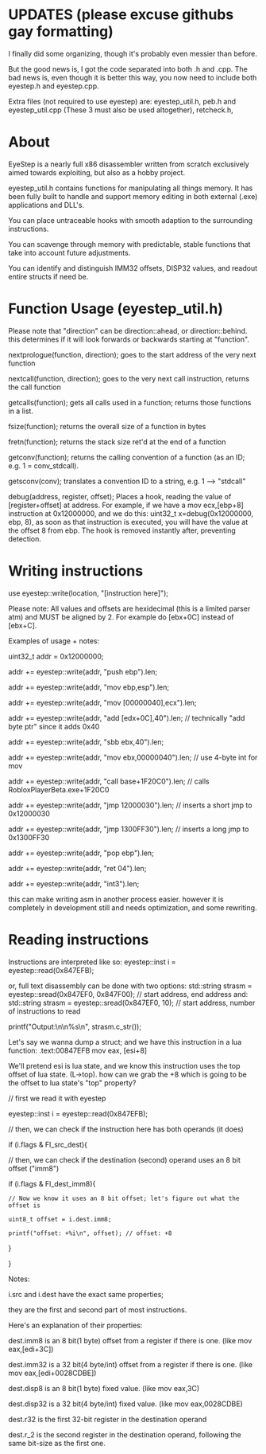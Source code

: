 # UPDATES (please excuse githubs gay formatting)


I finally did some organizing, though it's probably even messier than before. 
 
 
But the good news is, I got the code separated into both .h and .cpp. 
The bad news is, even though it is better this way, you now 
need to include both eyestep.h and eyestep.cpp. 
 
 
Extra files (not required to use eyestep) are: 
eyestep_util.h, peb.h and eyestep_util.cpp (These 3 must also be used altogether), 
retcheck.h, 
 


# About

EyeStep is a nearly full x86 disassembler written from scratch
exclusively aimed towards exploiting, but also
as a hobby project.

eyestep_util.h contains functions for
manipulating all things memory.
It has been fully built to handle and support memory editing in both external (.exe) applications and DLL's.

You can place untraceable hooks with
smooth adaption to the surrounding instructions.

You can scavenge through memory with predictable, stable functions
that take into account future adjustments.

You can identify and distinguish IMM32 offsets, DISP32 values,
and readout entire structs if need be.



# Function Usage (eyestep_util.h)
Please note that "direction" can be direction::ahead, or direction::behind.
this determines if it will look forwards or backwards starting at "function".

nextprologue(function, direction);    goes to the start address of the very next function

nextcall(function, direction);        goes to the very next call instruction, returns the call function

getcalls(function);                   gets all calls used in a function; returns those functions in a list.

fsize(function);                      returns the overall size of a function in bytes

fretn(function);                      returns the stack size ret'd at the end of a function

getconv(function);                    returns the calling convention of a function (as an ID; e.g. 1 = conv_stdcall).

getsconv(conv);                       translates a convention ID to a string, e.g. 1 --> "stdcall"

debug(address, register, offset);     Places a hook, reading the value of [register+offset] at address. For example, if we have a mov ecx,[ebp+8] instruction at 0x12000000, and we do this: uint32_t x=debug(0x12000000, ebp, 8), as soon as that instruction is executed, you will have the value at the offset 8 from ebp. The hook is removed instantly after, preventing detection.



# Writing instructions

use eyestep::write(location, "[instruction here]");

Please note:
All values and offsets are hexidecimal (this is a limited parser atm) and MUST be aligned by 2.
For example do [ebx+0C] instead of [ebx+C].

Examples of usage + notes:

uint32_t addr = 0x12000000;

addr += eyestep::write(addr, "push ebp").len;

addr += eyestep::write(addr, "mov ebp,esp").len;

addr += eyestep::write(addr, "mov [00000040],ecx").len;

addr += eyestep::write(addr, "add [edx+0C],40").len; // technically "add byte ptr" since it adds 0x40

addr += eyestep::write(addr, "sbb ebx,40").len;

addr += eyestep::write(addr, "mov ebx,00000040").len; // use 4-byte int for mov

addr += eyestep::write(addr, "call base+1F20C0").len; // calls RobloxPlayerBeta.exe+1F20C0

addr += eyestep::write(addr, "jmp 12000030").len; // inserts a short jmp to 0x12000030

addr += eyestep::write(addr, "jmp 1300FF30").len; // inserts a long jmp to 0x1300FF30

addr += eyestep::write(addr, "pop ebp").len;

addr += eyestep::write(addr, "ret 04").len;

addr += eyestep::write(addr, "int3").len;

this can make writing asm in another process easier.
however it is completely in development still and
needs optimization, and some rewriting.





# Reading instructions

Instructions are interpreted like so:
eyestep::inst i = eyestep::read(0x847EFB);

or, full text disassembly can be done with two options:
std::string strasm = eyestep::sread(0x847EF0, 0x847F00); // start address, end address
and:
std::string strasm = eyestep::sread(0x847EF0, 10); // start address, number of instructions to read

printf("Output:\n\n%s\n", strasm.c_str());



Let's say we wanna dump a struct; and we have this instruction in a lua function:
.text:00847EFB                 mov eax, [esi+8]

We'll pretend esi is lua state, and we know this instruction uses the top offset of lua state. (L->top).
how can we grab the +8 which is going to be the offset to lua state's "top" property?

// first we read it with eyestep

eyestep::inst i = eyestep::read(0x847EFB);

// then, we can check if the instruction here has both operands (it does)

if (i.flags & Fl_src_dest){
  
  // then, we can check if the destination (second) operand uses an 8 bit offset ("imm8")
  
  if (i.flags & Fl_dest_imm8){
    
    // Now we know it uses an 8 bit offset; let's figure out what the offset is
    
    uint8_t offset = i.dest.imm8;
    
    printf("offset: +%i\n", offset); // offset: +8
  
  }

}


Notes:


i.src and i.dest have the exact same properties;

they are the first and second part of most instructions.

Here's an explanation of their properties:

dest.imm8 is an 8 bit(1 byte) offset from a register if there is one. (like mov eax,[edi+3C])

dest.imm32 is a 32 bit(4 byte/int) offset from a register if there is one. (like mov eax,[edi+0028CDBE])

dest.disp8 is an 8 bit(1 byte) fixed value. (like mov eax,3C)

dest.disp32 is a 32 bit(4 byte/int) fixed value. (like mov eax,0028CDBE)

dest.r32 is the first 32-bit register in the destination operand

dest.r_2 is the second register in the destination operand, following the same bit-size as the first one.

